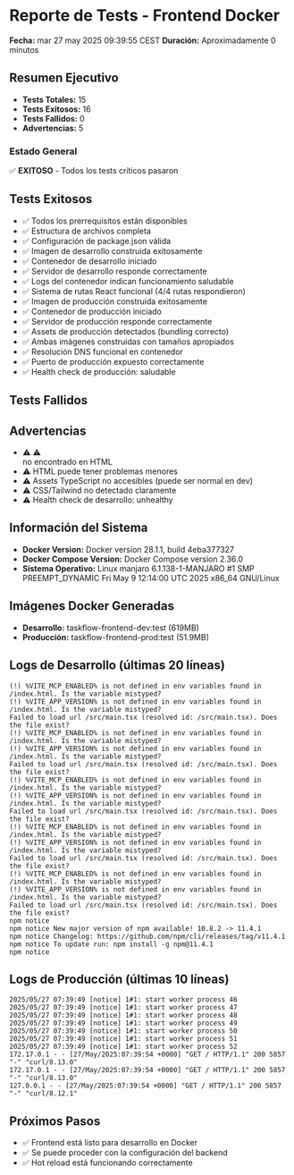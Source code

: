 # Reporte de Tests - Frontend Docker

**Fecha:** mar 27 may 2025 09:39:55 CEST
**Duración:** Aproximadamente 0 minutos

## Resumen Ejecutivo

- **Tests Totales:** 15
- **Tests Exitosos:** 16
- **Tests Fallidos:** 0
- **Advertencias:** 5

### Estado General
✅ **EXITOSO** - Todos los tests críticos pasaron

## Tests Exitosos

- ✅ Todos los prerrequisitos están disponibles
- ✅ Estructura de archivos completa
- ✅ Configuración de package.json válida
- ✅ Imagen de desarrollo construida exitosamente
- ✅ Contenedor de desarrollo iniciado
- ✅ Servidor de desarrollo responde correctamente
- ✅ Logs del contenedor indican funcionamiento saludable
- ✅ Sistema de rutas React funcional (4/4 rutas respondieron)
- ✅ Imagen de producción construida exitosamente
- ✅ Contenedor de producción iniciado
- ✅ Servidor de producción responde correctamente
- ✅ Assets de producción detectados (bundling correcto)
- ✅ Ambas imágenes construidas con tamaños apropiados
- ✅ Resolución DNS funcional en contenedor
- ✅ Puerto de producción expuesto correctamente
- ✅ Health check de producción: saludable

## Tests Fallidos


## Advertencias

- ⚠️ ⚠ <div id="root"> no encontrado en HTML
- ⚠️ HTML puede tener problemas menores
- ⚠️ Assets TypeScript no accesibles (puede ser normal en dev)
- ⚠️ CSS/Tailwind no detectado claramente
- ⚠️ Health check de desarrollo: unhealthy

## Información del Sistema

- **Docker Version:** Docker version 28.1.1, build 4eba377327
- **Docker Compose Version:** Docker Compose version 2.36.0
- **Sistema Operativo:** Linux manjaro 6.1.138-1-MANJARO #1 SMP PREEMPT_DYNAMIC Fri May  9 12:14:00 UTC 2025 x86_64 GNU/Linux

## Imágenes Docker Generadas

- **Desarrollo:** taskflow-frontend-dev:test (619MB)
- **Producción:** taskflow-frontend-prod:test (51.9MB)

## Logs de Desarrollo (últimas 20 líneas)

```
(!) %VITE_MCP_ENABLED% is not defined in env variables found in /index.html. Is the variable mistyped?
(!) %VITE_APP_VERSION% is not defined in env variables found in /index.html. Is the variable mistyped?
Failed to load url /src/main.tsx (resolved id: /src/main.tsx). Does the file exist?
(!) %VITE_MCP_ENABLED% is not defined in env variables found in /index.html. Is the variable mistyped?
(!) %VITE_APP_VERSION% is not defined in env variables found in /index.html. Is the variable mistyped?
Failed to load url /src/main.tsx (resolved id: /src/main.tsx). Does the file exist?
(!) %VITE_MCP_ENABLED% is not defined in env variables found in /index.html. Is the variable mistyped?
(!) %VITE_APP_VERSION% is not defined in env variables found in /index.html. Is the variable mistyped?
Failed to load url /src/main.tsx (resolved id: /src/main.tsx). Does the file exist?
(!) %VITE_MCP_ENABLED% is not defined in env variables found in /index.html. Is the variable mistyped?
(!) %VITE_APP_VERSION% is not defined in env variables found in /index.html. Is the variable mistyped?
Failed to load url /src/main.tsx (resolved id: /src/main.tsx). Does the file exist?
(!) %VITE_MCP_ENABLED% is not defined in env variables found in /index.html. Is the variable mistyped?
(!) %VITE_APP_VERSION% is not defined in env variables found in /index.html. Is the variable mistyped?
Failed to load url /src/main.tsx (resolved id: /src/main.tsx). Does the file exist?
npm notice
npm notice New major version of npm available! 10.8.2 -> 11.4.1
npm notice Changelog: https://github.com/npm/cli/releases/tag/v11.4.1
npm notice To update run: npm install -g npm@11.4.1
npm notice
```

## Logs de Producción (últimas 10 líneas)

```
2025/05/27 07:39:49 [notice] 1#1: start worker process 46
2025/05/27 07:39:49 [notice] 1#1: start worker process 47
2025/05/27 07:39:49 [notice] 1#1: start worker process 48
2025/05/27 07:39:49 [notice] 1#1: start worker process 49
2025/05/27 07:39:49 [notice] 1#1: start worker process 50
2025/05/27 07:39:49 [notice] 1#1: start worker process 51
2025/05/27 07:39:49 [notice] 1#1: start worker process 52
172.17.0.1 - - [27/May/2025:07:39:54 +0000] "GET / HTTP/1.1" 200 5857 "-" "curl/8.13.0"
172.17.0.1 - - [27/May/2025:07:39:54 +0000] "GET / HTTP/1.1" 200 5857 "-" "curl/8.13.0"
127.0.0.1 - - [27/May/2025:07:39:54 +0000] "GET / HTTP/1.1" 200 5857 "-" "curl/8.12.1"
```

## Próximos Pasos

- ✅ Frontend está listo para desarrollo en Docker
- ✅ Se puede proceder con la configuración del backend
- ✅ Hot reload está funcionando correctamente

